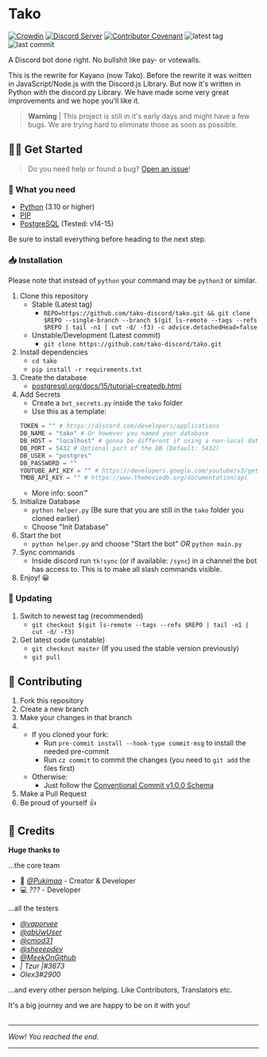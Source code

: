 # Tako
[![Crowdin](https://badges.crowdin.net/tako/localized.svg)](https://translate.tako-bot.com)
[![Discord Server](https://img.shields.io/discord/952558753859919922?label=Discord%20Server)](https://dsc.gg/tako-server)
[![Contributor Covenant](https://img.shields.io/badge/Contributor%20Covenant-2.1-4baaaa.svg)](CODE_OF_CONDUCT.md)
![latest tag](https://img.shields.io/github/v/tag/tako-discord/tako?color=sucess&label=latest%20tag&include_prereleases)
![last commit](https://img.shields.io/github/last-commit/tako-discord/tako)

A Discord bot done right. No bullshit like pay- or votewalls.

This is the rewrite for Kayano (now Tako). Before the rewrite it was written in JavaScript/Node.js with the Discord.js Library. But now it's written in Python with the discord.py Library. We have made some very great improvements and we hope you'll like it.

> **Warning** |
> This project is still in it's early days and might have a few bugs. We are trying hard to eliminate those as soon as possible.

## 🏃‍♂️ Get Started
> Do you need help or found a bug?
> [Open an issue](https://github.com/tako-discord/tako/issues/new)!
### 📀 What you need
- [Python](https://www.python.org/) (3.10 or higher)
- [PIP](https://pip.pypa.io/)
- [PostgreSQL](https://www.postgresql.org/) (Tested: v14-15)

Be sure to install everything before heading to the next step.
### 📥 Installation
Please note that instead of `python` your command may be `python3` or similar.
1. Clone this repository
    - Stable (Latest tag)
        - `REPO=https://github.com/tako-discord/tako.git && git clone $REPO --single-branch --branch $(git ls-remote --tags --refs $REPO | tail -n1 | cut -d/ -f3) -c advice.detachedHead=false`
    - Unstable/Development (Latest commit)
        - `git clone https://github.com/tako-discord/tako.git`
2. Install dependencies
    - `cd tako`
    - `pip install -r requirements.txt`
3. Create the database
    - [postgresql.org/docs/15/tutorial-createdb.html](https://www.postgresql.org/docs/15/tutorial-createdb.html)
4. Add Secrets
    - Create a `bot_secrets.py` inside the `tako` folder
    - Use this as a template:
    ```python
    TOKEN = "" # https://discord.com/developers/applications
    DB_NAME = "tako" # Or however you named your database
    DB_HOST = "localhost" # gonna be different if using a non-local database
    DB_PORT = 5432 # Optional port of the DB (Default: 5432)
    DB_USER = "postgres"
    DB_PASSWORD = ""
    YOUTUBE_API_KEY = "" # https://developers.google.com/youtube/v3/getting-started
    TMDB_API_KEY = "" # https://www.themoviedb.org/documentation/api
    ```
    - More info: soon™️
5. Initialize Database
    - `python helper.py` (Be sure that you are still in the `tako` folder you cloned earlier)
    - Choose "Init Database"
6. Start the bot
    - `python helper.py` and choose "Start the bot" *OR* `python main.py`
7. Sync commands
    - Inside discord run `tk!sync` (or if available: `/sync`) in a channel the bot has access to. This is to make all slash commands visible.
8. Enjoy! 😀

### 🔁 Updating
1. Switch to newest tag (recommended)
    - `git checkout $(git ls-remote --tags --refs $REPO | tail -n1 | cut -d/ -f3)`
2. Get latest code (unstable)
    - `git checkout master` (If you used the stable version previously)
    - `git pull`

## 🤝 Contributing
1. Fork this repository
2. Create a new branch
3. Make your changes in that branch
4.  * If you cloned your fork:
        * Run `pre-commit install --hook-type commit-msg` to install the needed pre-commit
        * Run `cz commit` to commit the changes (you need to `git add` the files first)
    * Otherwise:
        * Just follow the [Conventional Commit v1.0.0 Schema](https://www.conventionalcommits.org/en/v1.0.0/#specification)
5. Make a Pull Request
6. Be proud of yourself 👍

## 💖 Credits
**Huge thanks to**

...the core team
- 👑 [*@Pukimaa*](https://github.com/Pukimaa) - Creator & Developer
- 💻 *???* - Developer

...all the testers
- [*@vaporvee*](https://github.com/vaporvee)
- [*@abUwUser*](https://github.com/abUwUser)
- [*@cmod31*](https://github.com/cmod31)
- [*@sheeepdev*](https://github.com/sheeepdev)
- [*@MeekOnGithub*](https://github.com/MeekOnGithub)
- *| Tzur |#3673*
- *Olex3#2900*

...and every other person helping. Like Contributors, Translators etc.

It's a big journey and we are happy to be on it with you!
<br /><br /><hr />
*Wow! You reached the end.*
<hr />
